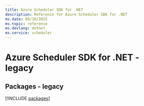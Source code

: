 ```yaml
---
title: Azure Scheduler SDK for .NET
description: Reference for Azure Scheduler SDK for .NET
ms.date: 09/10/2025
ms.topic: reference
ms.devlang: dotnet
ms.service: scheduler
---
```

# Azure Scheduler SDK for .NET - legacy
## Packages - legacy
[!INCLUDE [packages](scheduler-index.md)]